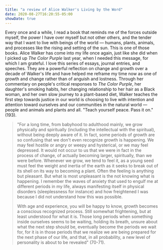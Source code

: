 ```yaml
---
title: "a review of Alice Walker's Living by the Word"
date: 2020-08-27T16:20:55-05:00
showDate: true
---
```


Every once and a while, I read a book that reminds me of the forces outside myself, the power I have over myself but not other others, and the tender way that I want to live with beings of the world — humans, plants, animals, and processes like the rising and setting of the sun. This is one of those books. Alice Walker has come into my life once again, just like she did when I picked up *The Color Purple* last year, when I needed this message, for which I am grateful. I love this series of essays, journal entries, and speeches. They are a powerful reflection on change and growth over a decade of Walker's life and have helped me reframe my time now as one of growth and change rather than of anguish and lostness. Through her commentary on people's critical responses to *The Color Purple*, her daughter's smoking habits, her changing relationship to her hair as a Black woman, and her own slow journey to a plant-based diet, Walker teaches the first step towards justice in our world is choosing to live with intention and attention toward ourselves and our communities in the natural world — people and animals and plants and all. "Teach yourself peace. Pass it on." (193).


> "For a long time, from babyhood to adulthood mainly, we grow physically and spiritually (including the intellectual with the spiritual),
> without being deeply aware of it. In fact, some periods of growth are so confusing that we don't even recognize growth is happening. 
> We may feel hostile or angry or weepy and hysterical, or we may feel depressed. It would not occur to us that we were in fact
> in the process of change, of actually becoming larger, spiritually, than we were before. Whenever we grow, we tend to feel it, as 
> a young seed must feel the weight and inertia of the earth as it seeks to break out of its shell on its way to becoming a plant. 
> Often the feeling is anything but pleasant. But what is most unpleasant is the not knowing what is happening. I remember the 
> waves of anxiety that used to engulf me at different periods in my life, always manifesting itself in physical disorders 
> (sleeplessness for instance) and how freightened I was because I did not understand how this was possible. 
>
> With age and experience, you will be happy to know, growth becomes a conscious recognized process. Still somewhat frightening, 
> but at least understood for what it is. Those long periods when something inside ourselves seems to be waiting, holding its
> breath, unsure about what the next step should be, eventually become the periods we wait for, for it is in those periods
> that we realize we are being prepared for the next phase of our life, and that, in all probability, a new level of 
> personality is about to be revealed" (70-71). 
